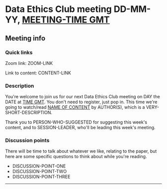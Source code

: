 # Data Ethics Club meeting DD-MM-YY, [MEETING-TIME GMT](LINK-TO-TIMEDATE)
<!-- 
TODO:
- [ ] Change to a new branch (DD-MM-YY_meeting)
- [ ] Copy this template to meetings/YEAR/DD-MM-YY_meeting.md (put in actual year + date)
- [ ] Put in the Event time on: https://www.timeanddate.com/worldclock/fixedform.html and copy result to LINK-TO-TIMEDATE
- [ ] Change all ALL-CAPS placeholders in this form
- [ ] Add link to the new file in MEETINGS.md
- [ ] Pull request!
- [ ] Create or edit the calendar invite to copy and paste this info over and send it/send an update.
- [ ] Maybe tweet it? #DataEthicsClub @jgiBristol

Repeat meeting link is currently: https://zoom.us/j/3487598280
Usual time 13:00-14:00
-->
## Meeting info

### Quick links

Zoom link: ZOOM-LINK

Link to content: CONTENT-LINK

### Description
You're welcome to join us for our next Data Ethics Club meeting on DAY the DATE at [TIME GMT](LINK-TO-TIMEDATE). You don't need to register, just pop in. This time we're going to watch/read [NAME OF CONTENT](LINK-TO-CONTENT) by AUTHOR(S), which is a VERY-SHORT-DESCRIPTION. 

Thank you to PERSON-WHO-SUGGESTED for suggesting this week's content, and to SESSION-LEADER, who'll be leading this week's meeting.

### Discussion points

There will be time to talk about whatever we like, relating to the paper, but here are some specific questions to think about while you're reading.
- DISCUSSION-POINT-ONE
- DISCUSSION-POINT-TWO
- DISCUSSION-POINT-THREE

---

<!--

## Meeting notes

### Who came
Number of people:

### What did we think?
Notes here!
Shall we email the author? If so, who'll send the email?

-->